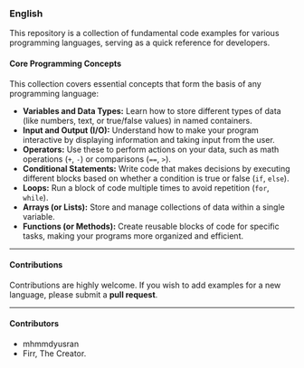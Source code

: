 ### English

This repository is a collection of fundamental code examples for various programming languages, serving as a quick reference for developers.

#### **Core Programming Concepts**

This collection covers essential concepts that form the basis of any programming language:

- **Variables and Data Types:** Learn how to store different types of data (like numbers, text, or true/false values) in named containers.
- **Input and Output (I/O):** Understand how to make your program interactive by displaying information and taking input from the user.
- **Operators:** Use these to perform actions on your data, such as math operations (`+`, `-`) or comparisons (`==`, `>`).
- **Conditional Statements:** Write code that makes decisions by executing different blocks based on whether a condition is true or false (`if`, `else`).
- **Loops:** Run a block of code multiple times to avoid repetition (`for`, `while`).
- **Arrays (or Lists):** Store and manage collections of data within a single variable.
- **Functions (or Methods):** Create reusable blocks of code for specific tasks, making your programs more organized and efficient.

---

#### **Contributions**

Contributions are highly welcome. If you wish to add examples for a new language, please submit a **pull request**.

---

#### **Contributors**

- mhmmdyusran
- Firr, The Creator.
